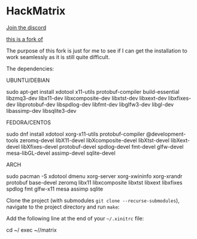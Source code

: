# HackMatrix 

[Join the discord](https://discord.gg/Kx2rbJ8JCM)

[this is a fork of](https://github.com/collinalexbell/HackMatrix)

The purpose of this fork is just for me to see if I can get the installation to work seamlessly as it is still quite difficult.

The dependencies:

UBUNTU/DEBIAN

sudo apt-get install xdotool x11-utils protobuf-compiler build-essential libzmq3-dev libx11-dev libxcomposite-dev libxtst-dev libxext-dev libxfixes-dev libprotobuf-dev libspdlog-dev libfmt-dev libglfw3-dev libgl-dev libassimp-dev libsqlite3-dev

FEDORA/CENTOS

sudo dnf install xdotool xorg-x11-utils protobuf-compiler @development-tools zeromq-devel libX11-devel libXcomposite-devel libXtst-devel libXext-devel libXfixes-devel protobuf-devel spdlog-devel fmt-devel glfw-devel mesa-libGL-devel assimp-devel sqlite-devel

ARCH

sudo pacman -S xdotool dmenu xorg-server xorg-xwininfo xorg-xrandr protobuf base-devel zeromq libx11 libxcomposite libxtst libxext libxfixes spdlog fmt glfw-x11 mesa assimp sqlite

Clone the project (with submodules `git clone --recurse-submodules`), navigate to the project directory and run `make`:

Add the following line at the end of your `~/.xinitrc` file:

 cd ~/<replace with repository directory>
 exec ~/<replace with repository directory>/matrix
